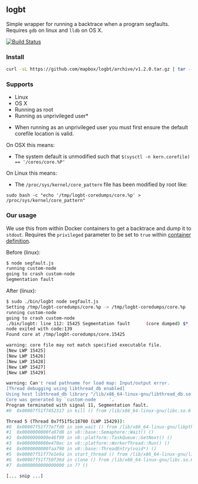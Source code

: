 logbt
-----
Simple wrapper for running a backtrace when a program segfaults. Requires `gdb` on linux and `lldb` on OS X.

[![Build Status](https://travis-ci.org/mapbox/logbt.svg?branch=master)](https://travis-ci.org/mapbox/logbt)

### Install

```sh
curl -sL https://github.com/mapbox/logbt/archive/v1.2.0.tar.gz | tar --gunzip --extract --strip-components=1 --exclude=readme.md --directory=/usr/local
```

### Supports

 - Linux
 - OS X
 - Running as root
 - Running as unprivileged user*

* When running as an unprivileged user you must first ensure the default corefile location is valid.

On OSX this means:

 - The system default is unmodified such that `$(sysctl -n kern.corefile) == '/cores/core.%P'`

On Linux this means:

 - The `/proc/sys/kernel/core_pattern` file has been modified by root like:

 ```
 sudo bash -c "echo '/tmp/logbt-coredumps/core.%p' > /proc/sys/kernel/core_pattern"
 ```

### Our usage

We use this from within Docker containers to get a backtrace and dump it to `stdout`. Requires the `privileged` parameter to be set to `true` within [container definition](http://docs.aws.amazon.com/AmazonECS/latest/developerguide/task_definition_parameters.html#container_definition_security).


Before (linux):

```sh
$ node segfault.js
running custom-node
going to crash custom-node
Segmentation fault
```

After (linux):

```sh
$ sudo ./bin/logbt node segfault.js
Setting /tmp/logbt-coredumps/core.%p -> /tmp/logbt-coredumps/core.%p
running custom-node
going to crash custom-node
./bin/logbt: line 112: 15425 Segmentation fault      (core dumped) $*
node exited with code:139
Found core at /tmp/logbt-coredumps/core.15425

warning: core file may not match specified executable file.
[New LWP 15425]
[New LWP 15426]
[New LWP 15428]
[New LWP 15427]
[New LWP 15429]

warning: Can't read pathname for load map: Input/output error.
[Thread debugging using libthread_db enabled]
Using host libthread_db library "/lib/x86_64-linux-gnu/libthread_db.so.1".
Core was generated by `custom-node     '.
Program terminated with signal 11, Segmentation fault.
#0  0x00007f51f7452317 in kill () from /lib/x86_64-linux-gnu/libc.so.6

Thread 5 (Thread 0x7f51f5c18700 (LWP 15429)):
#0  0x00007f51f77e7fd0 in sem_wait () from /lib/x86_64-linux-gnu/libpthread.so.0
#1  0x0000000000fa97d8 in v8::base::Semaphore::Wait() ()
#2  0x0000000000e46f99 in v8::platform::TaskQueue::GetNext() ()
#3  0x0000000000e470ec in v8::platform::WorkerThread::Run() ()
#4  0x0000000000faa790 in v8::base::ThreadEntry(void*) ()
#5  0x00007f51f77e1e9a in start_thread () from /lib/x86_64-linux-gnu/libpthread.so.0
#6  0x00007f51f750f36d in clone () from /lib/x86_64-linux-gnu/libc.so.6
#7  0x0000000000000000 in ?? ()

[... snip ...]
```
